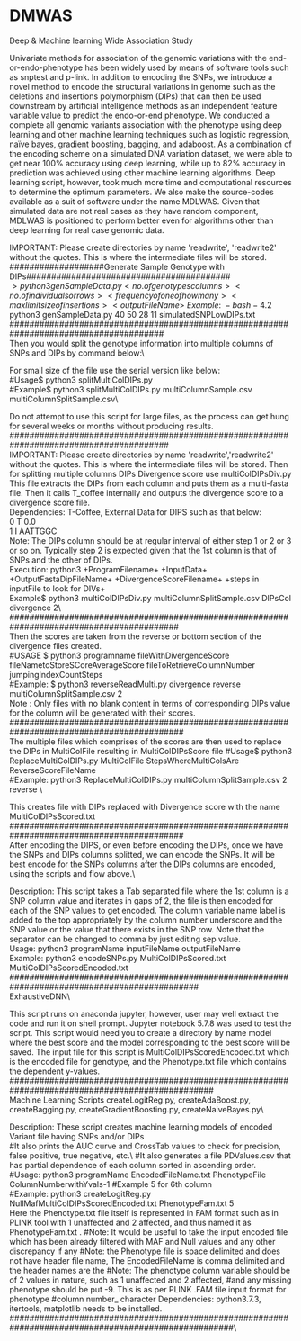 # DMWAS
Deep &amp; Machine learning Wide Association Study

Univariate methods for association of the genomic variations with the end-or-endo-phenotype has been widely used by means of software tools such as snptest and p-link. In addition to encoding the SNPs, we introduce a novel method to encode the structural variations in genome such as the deletions and insertions polymorphism (DIPs) that can then be used downstream by artificial intelligence methods as an independent feature variable value to predict the endo-or-end phenotype. We conducted a complete all genomic variants association with the phenotype using deep learning and other machine learning techniques such as logistic regression, naïve bayes, gradient boosting, bagging, and adaboost. As a combination of the encoding scheme on a simulated DNA variation dataset, we were able to get near 100% accuracy using deep learning, while up to 82% accuracy in prediction was achieved using other machine learning algorithms. Deep learning script, however, took much more time and computational resources to determine the optimum parameters. We also make the source-codes available as a suit of software under the name MDLWAS.  Given that simulated data are not real cases as they have random component, MDLWAS is positioned to perform better even for algorithms other than deep learning for real case genomic data. 

IMPORTANT: Please create directories by name 'readwrite', 'readwrite2' without the quotes. This is where the intermediate files will be stored. 
###################Generate Sample Genotype with DIPs#########################################\
$>python3 genSampleData.py <no. of genotypes columns> <no. of individuals or rows> <frequency of one of how many> <max limit size of insertions> <outputFileName>\
Example:\
-bash-4.2$ python3 genSampleData.py 40 50 28 11 simulatedSNPLowDIPs.txt\
#######################################################################################\
Then you would split the genotype information into multiple columns of SNPs and DIPs by command below:\

For small size of the file use the serial version like below:\
#Usage$ python3 splitMultiColDIPs.py <inputFileName> <outputFileNameDesired>\
#Example$ python3 splitMultiColDIPs.py multiColumnSample.csv multiColumnSplitSample.csv\
  
Do not attempt to use this script for large files, as the process can get hung for several weeks or months without producing results.\
########################################################################################\
IMPORTANT: Please create directories by name 'readwrite','readwrite2' without the quotes. This is where the intermediate files will be stored. 
Then for splitting multiple columns DIPs Divergence score use multiColDIPsDiv.py\
This file extracts the DIPs from each column and puts them as a multi-fasta file. Then it calls T_coffee internally and outputs the divergence score to a divergence score file.\
Dependencies: T-Coffee, External Data for DIPS such as that below:\
0 T 0.0\
1 I AATTGGC\
Note: The DIPs column should be at regular interval of either step 1 or 2 or 3 or so on. Typically step 2 
 is expected given that the 1st column is that of SNPs and the other of DIPs.\
Execution: python3 +ProgramFilename+ +InputData+ +OutputFastaDipFileName+ +DivergenceScoreFilename+ +steps in inputFile to look for DIVs+ \
Example$ python3 multiColDIPsDiv.py multiColumnSplitSample.csv DIPsCol divergence 2\ 
##########################################################################################\
Then the scores are taken from the reverse or bottom section of the divergence files created.\
#USAGE $ python3 programname fileWithDivergenceScore fileNametoStoreSCoreAverageScore fileToRetrieveColumnNumber jumpingIndexCountSteps\
#Example: $ python3 reverseReadMulti.py divergence reverse multiColumnSplitSample.csv 2\
Note : Only files with no blank content in terms of corresponding DIPs value for the column will be generated with their scores.\
###########################################################################################\
The multiple files which comprises of the scores are then used to replace the DIPs in MultiColFile resulting in MultiColDIPsScore file
#Usage$ python3 ReplaceMultiColDIPs.py MultiColFile StepsWhereMultiColsAre ReverseScoreFileName \
#Example: python3 ReplaceMultiColDIPs.py multiColumnSplitSample.csv 2 reverse \

This creates file with DIPs replaced with Divergence score with the name MultiColDIPsScored.txt\
###########################################################################################\
After encoding the DIPS, or even before encoding the DIPs, once we have the SNPs and DIPs columns splitted, we can encode the SNPs. It will be best encode for the SNPs columns after the DIPs columns are encoded, using the scripts and flow above.\

Description: This script takes a Tab separated file where the 1st column is a SNP column value and iterates in gaps of 2, the file is then encoded  for each of the SNP values to get encoded. The column variable name label is added to the top appropriately by the column number underscore and the  SNP value or the value that there exists in the SNP row. Note that the separator can be changed to comma by just editing sep value.\
 Usage: python3 programName inputFileName outputFileName\
 Example: python3 encodeSNPs.py MultiColDIPsScored.txt MultiColDIPsScoredEncoded.txt\
##############################################################################################\
ExhaustiveDNN\
 
This script runs on anaconda jupyter, however, user may well extract the code and run it on shell prompt. Jupyter notebook 5.7.8 was used to test the script. This script would need you to create a directory by name model where the best score and the model corresponding to the best score will be saved. The input file for this script is MultiColDIPsScoredEncoded.txt which is the encoded file for genotype, and the Phenotype.txt file which contains the dependent y-values.\
#################################################################################################\
Machine Learning Scripts createLogitReg.py, createAdaBoost.py, createBagging.py, createGradientBoosting.py, createNaiveBayes.py\

Description: These script creates machine learning models of encoded Variant file having SNPs and/or DIPs\
#It also prints the AUC curve and CrossTab values to check for precision, false positive, true negative, etc.\ 
#It also generates a file PDValues.csv that has partial dependence of each column sorted in ascending order.\
#Usage: python3 programName EncodedFileName.txt PhenotypeFile ColumnNumberwithYvals-1 #Example 5 for 6th column\
#Example: python3 createLogitReg.py NullMafMultiColDIPsScoredEncoded.txt PhenotypeFam.txt 5 \
Here the Phenotype.txt file itself is represented in FAM format such as in PLINK tool with 1 unaffected and 2 affected, and thus named it as PhenotypeFam.txt . 
#Note: It would be useful to take the input encoded file which has been already filtered with MAF and Null values and any other discrepancy if any
#Note: the Phenotype file is space delimited and does not have header file name, The EncodedFileName is comma delimited and the header names are the 
#Note: The phenotype column variable should be of 2 values in nature, such as 1 unaffected and 2 affected, 
#and any missing phenotype should be put -9. This is as per PLINK .FAM file input format for phenotype
#column number_ character
Dependencies: python3.7.3, itertools, matplotlib needs to be installed. 
#####################################################################################################\




